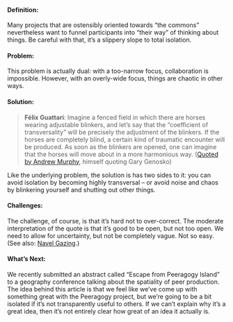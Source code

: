 ---
---
#### Definition:

Many projects that are ostensibly oriented towards “the commons”
nevertheless want to funnel participants into “their way” of thinking
about things. Be careful with that, it’s a slippery slope to total
isolation.

#### Problem:

This problem is actually dual: with a too-narrow focus, collaboration is
impossible. However, with an overly-wide focus, things are chaotic in
other ways.

#### Solution:

> **Félix Guattari**: Imagine a fenced field in which there are horses
> wearing adjustable blinkers, and let’s say that the “coefficient of
> transversality” will be precisely the adjustment of the blinkers. If
> the horses are completely blind, a certain kind of traumatic encounter
> will be produced. As soon as the blinkers are opened, one can imagine
> that the horses will move about in a more harmonious way. ([Quoted by
> Andrew Murphy](http://nine.fibreculturejournal.org/), himself quoting
> Gary Genosko)

Like the underlying problem, the solution is has two sides to it: you
can avoid isolation by becoming highly transversal – or avoid noise and
chaos by blinkering yourself and shutting out other things.

#### Challenges:

The challenge, of course, is that it’s hard not to over-correct. The
moderate interpretation of the quote is that it’s good to be open, but
not too open. We need to allow for uncertainty, but not be completely
vague. Not so easy. (See also: [Navel
Gazing](http://peeragogy.org/antipatterns/navel-gazing/).)

#### What’s Next:

We recently submitted an abstract called “Escape from Peeragogy Island”
to a geography conference talking about the spatiality of peer
production. The idea behind this article is that we feel like we’ve come
up with something great with the Peeragogy project, but we’re going to
be a bit isolated if it’s not transparently useful to others. If we
can’t explain why it’s a great idea, then it’s not entirely clear how
great of an idea it actually is.

